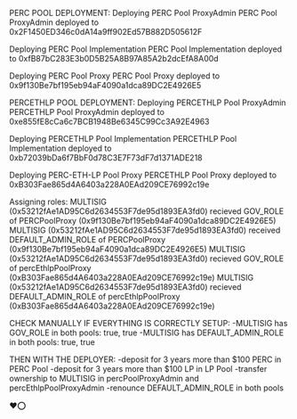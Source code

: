PERC POOL DEPLOYMENT:
Deploying PERC Pool ProxyAdmin
PERC Pool ProxyAdmin deployed to 0x2F1450ED346c0dA14a9ff902Ed57B882D505612F

Deploying PERC Pool Implementation
PERC Pool Implementation deployed to 0xfB87bC283E3b0D5B25A8B97A85A2b2dcEfA8A00d

Deploying PERC Pool Proxy
PERC Pool Proxy deployed to 0x9f130Be7bf195eb94aF4090a1dca89DC2E4926E5


PERCETHLP POOL DEPLOYMENT:
Deploying PERCETHLP Pool ProxyAdmin
PERCETHLP Pool ProxyAdmin deployed to 0xe855fE8cCa6c7BCB1948Be6345C99Cc3A92E4963

Deploying PERCETHLP Pool Implementation
PERCETHLP Pool Implementation deployed to 0xb72039bDa6f7BbF0d78C3E7F73dF7d1371ADE218

Deploying PERC-ETH-LP Pool Proxy
PERCETHLP Pool Proxy deployed to 0xB303Fae865d4A6403a228A0EAd209CE76992c19e


Assigning roles:
MULTISIG (0x53212fAe1AD95C6d2634553F7de95d1893EA3fd0) recieved GOV_ROLE of PERCPoolProxy (0x9f130Be7bf195eb94aF4090a1dca89DC2E4926E5)
MULTISIG (0x53212fAe1AD95C6d2634553F7de95d1893EA3fd0) received DEFAULT_ADMIN_ROLE of PERCPoolProxy (0x9f130Be7bf195eb94aF4090a1dca89DC2E4926E5)
MULTISIG (0x53212fAe1AD95C6d2634553F7de95d1893EA3fd0) recieved GOV_ROLE of percEthlpPoolProxy (0xB303Fae865d4A6403a228A0EAd209CE76992c19e)
MULTISIG (0x53212fAe1AD95C6d2634553F7de95d1893EA3fd0) recieved DEFAULT_ADMIN_ROLE of percEthlpPoolProxy (0xB303Fae865d4A6403a228A0EAd209CE76992c19e)


CHECK MANUALLY IF EVERYTHING IS CORRECTLY SETUP:
-MULTISIG has GOV_ROLE in both pools: true, true
-MULTISIG has DEFAULT_ADMIN_ROLE in both pools: true, true

THEN WITH THE DEPLOYER:
-deposit for 3 years more than $100 PERC in PERC Pool
-deposit for 3 years more than $100 LP in LP Pool
-transfer ownership to MULTISIG in percPoolProxyAdmin and percEthlpPoolProxyAdmin
-renounce DEFAULT_ADMIN_ROLE in both pools

❤⭕
